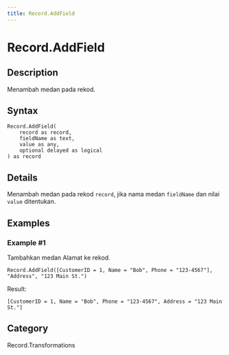 ```yaml
---
title: Record.AddField
---
```


# Record.AddField


## Description

Menambah medan pada rekod.


## Syntax

```powerquery
Record.AddField(
    record as record,
    fieldName as text,
    value as any,
    optional delayed as logical
) as record
```


## Details

Menambah medan pada rekod <code>record</code>, jika nama medan <code>fieldName</code> dan nilai <code>value</code> ditentukan.


## Examples

### Example #1 
Tambahkan medan Alamat ke rekod.
```powerquery
Record.AddField([CustomerID = 1, Name = "Bob", Phone = "123-4567"], "Address", "123 Main St.")
```

Result: 
```powerquery
[CustomerID = 1, Name = "Bob", Phone = "123-4567", Address = "123 Main St."]
```




## Category
Record.Transformations
